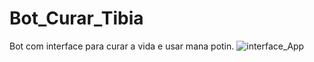 # Bot_Curar_Tibia
Bot com interface para curar a vida e usar mana potin.
![interface_App](https://github.com/JaimeCardozo2212/Bot_Curar_Tibia/assets/152814806/be913cad-68e3-49d8-b3d3-8cd218c8269c)
